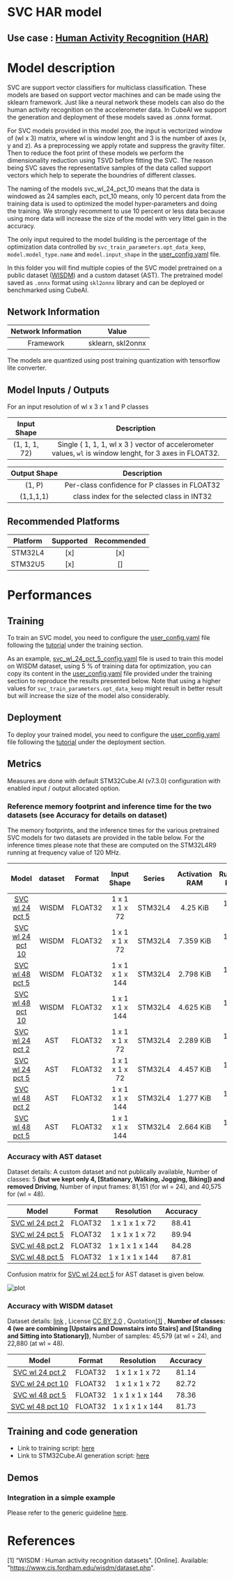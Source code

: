 # SVC HAR model

## **Use case** : [Human Activity Recognition (HAR)](../../../human_activity_recognition/)

# Model description

SVC are support vector classifiers for multiclass classification. These models are based on support vector machines and can be made using the sklearn framework. Just like a neural network these models can also do the human activity recognition  on the accelerometer data. In CubeAI we support the generation and deployment of these models saved as .onnx format.

For SVC models provided in this model zoo, the input is vectorized window of (wl x 3) matrix, where wl is window lenght and 3 is the number of axes (x, y and z). As a preprocessing we apply rotate and suppress the gravity filter. Then to reduce the foot print of these models we perform the dimensionality reduction using TSVD before fitting the SVC. The reason being SVC saves the representative samples of the data called support vectors which help to seperate the boundries of different classes.

The naming of the models svc_wl_24_pct_10 means that the data is windowed as 24 samples each, pct_10 means, only 10 percent data from the training data is used to optimized the model hyper-parameters and doing the training. We strongly recomment to use 10 percent or less data because using more data will increase the size of the model with very littel gain in the accuracy.

The only input required to the model building is the percentage of the optimization data controlled by `svc_train_parameters.opt_data_keep`, `model.model_type.name` and `model.input_shape` in the [user_config.yaml](../../scripts/training/user_config.yaml) file.

In this folder you will find multiple copies of the SVC model pretrained on a public dataset ([WISDM](https://www.cis.fordham.edu/wisdm/dataset.php)) and a custom dataset (AST). The pretrained model saved as `.onnx` format using `skl2onnx` library and can be deployed or benchmarked using CubeAI.

## Network Information


| Network Information     |  Value          |
|:-----------------------:|:---------------:|
|  Framework              | sklearn, skl2onnx  |

The models are quantized using post training quantization with tensorflow lite converter.


## Model Inputs / Outputs


For an input resolution of wl x 3 x 1 and P classes

| Input Shape | Description |
| :----:| :-----------: |
| (1, 1, 1, 72) | Single ( 1, 1, 1, wl x 3 ) vector of accelerometer values, `wl` is window lenght, for 3 axes in FLOAT32.|

| Output Shape | Description |
| :----:| :-----------: |
| (1, P) | Per-class confidence for P classes in FLOAT32|
| (1,1,1,1) | class index for the selected class in INT32|


## Recommended Platforms


| Platform | Supported | Recommended |
|:----------:|:-----------:|:-----------:|
| STM32L4  |    [x]    |    [x]    |
| STM32U5  |    [x]    |    []     |


# Performances
## Training


To train an SVC model, you need to configure the [user_config.yaml](../../scripts/training/user_config.yaml) file following the [tutorial](../../scripts/training/README.md) under the training section.

As an example, [svc_wl_24_pct_5_config.yaml](./ST_pretrainedmodel_public_dataset/WISDM/svc_wl_24_pct_5/svc_wl_24_pct_5_config.yaml) file is used to train this model on WISDM dataset, using 5 % of training data for optimization, you can copy its content in the [user_config.yaml](../../scripts/training/user_config.yaml) file provided under the training section to reproduce the results presented below. Note that using a higher values for  `svc_train_parameters.opt_data_keep` might result in better result but will increase the size of the model also considerably.

## Deployment

To deploy your trained model, you need to configure the [user_config.yaml](../../scripts/deployment/user_config.yaml) file following the [tutorial](../../scripts/deployment/README.md) under the deployment section.


## Metrics


Measures are done with default STM32Cube.AI (v7.3.0) configuration with enabled input / output allocated option.


### Reference memory footprint and inference time for the two datasets (see Accuracy for details on dataset)

The memory footprints, and the inference times for the various pretrained SVC models for two datasets are provided in the table below. For the inference times please note that these are computed on the STM32L4R9 running at frequency value of 120 MHz.

| Model                                                                                                | dataset |  Format | Input Shape     | Series  | Activation RAM | Runtime RAM | Weights Flash | Code Flash | Total RAM   | Total Flash |Inference Time (ms) |
|:----------------------------------------------------------------------------------------------------:|:-------:|:-------:|:---------------:|:-------:|:--------------:|:-----------:|:-------------:|:----------:|:-----------:|:-----------:|:------------------:| 
| [SVC wl 24 pct 5](./ST_pretrainedmodel_public_dataset/WISDM/svc_wl_24_pct_5/svc_wl_24_pct_5.onnx)    | WISDM   | FLOAT32 | 1 x 1 x 1 x 72  | STM32L4 | 4.25 KiB      | 1.086 KiB   | 97.16 KiB    | 17.12 KiB |  6.13 KiB  | 114.29 KiB | 4.197              |
| [SVC wl 24 pct 10](./ST_pretrainedmodel_public_dataset/WISDM/svc_wl_24_pct_10/svc_wl_24_pct_10.onnx) | WISDM   | FLOAT32 | 1 x 1 x 1 x 72  | STM32L4 | 7.359 KiB      | 1.886 KiB   | 168.683 KiB   | 17.12 KiB |  9.245 KiB  | 185.803 KiB | 7.348              |
| [SVC wl 48 pct 5](./ST_pretrainedmodel_public_dataset/WISDM/svc_wl_48_pct_5/svc_wl_48_pct_5.onnx)    | WISDM   | FLOAT32 | 1 x 1 x 1 x 144 | STM32L4 | 2.798 KiB      | 1.742 KiB   | 69.371 KiB    | 16.511 KiB |  4.539 KiB  | 85.882 KiB  | 3.045              |
| [SVC wl 48 pct 10](./ST_pretrainedmodel_public_dataset/WISDM/svc_wl_48_pct_10/svc_wl_48_pct_10.onnx) | WISDM   | FLOAT32 | 1 x 1 x 1 x 144 | STM32L4 | 4.625 KiB      | 1.742 KiB   | 111.418 KiB   | 16.523 KiB |  6.361 KiB  | 127.9413 KiB| 4.686              |
| [SVC wl 24 pct 2](./ST_pretrainedmodel_custom_dataset/AST/svc_wl_24_pct_2/svc_wl_24_pct_2.onnx)      | AST     | FLOAT32 | 1 x 1 x 1 x 72  | STM32L4 | 2.289 KiB      | 1.742 KiB   | 60.828 KiB    | 16.511 KiB | 4.031 KiB   | 77.339 KiB  | 2.411              |
| [SVC wl 24 pct 5](./ST_pretrainedmodel_custom_dataset/AST/svc_wl_24_pct_5/svc_wl_24_pct_5.onnx)      | AST     | FLOAT32 | 1 x 1 x 1 x 72  | STM32L4 | 4.457 KiB      | 1.742 KiB   | 119.367 KiB   | 16.515 KiB | 6.199 KiB   | 135.882 KiB | 4.837              |
| [SVC wl 48 pct 2](./ST_pretrainedmodel_custom_dataset/AST/svc_wl_48_pct_2/svc_wl_48_pct_2.onnx)      | AST     | FLOAT32 | 1 x 1 x 1 x 144 | STM32L4 | 1.277 KiB      | 1.742 KiB   | 40.261 KiB    | 16.507 KiB | 3.019 KiB   | 56.768 KiB  | 1.502              |
| [SVC wl 48 pct 5](./ST_pretrainedmodel_custom_dataset/AST/svc_wl_48_pct_5/svc_wl_48_pct_5.onnx)      | AST     | FLOAT32 | 1 x 1 x 1 x 144 | STM32L4 | 2.664 KiB      | 1.742 KiB   | 77.703 KiB    | 16.511 KiB | 4.406 KiB   | 94.214 KiB  | 2.983              |



### Accuracy with AST dataset


Dataset details: A custom dataset and not publically available, Number of classes: 5 **(but we kept only 4, [Stationary, Walking, Jogging, Biking]) and removed Driving**, Number of input frames:  81,151 (for wl = 24), and 40,575 for (wl = 48).


| Model                                                                                         |  Format  | Resolution       |   Accuracy    |
|:---------------------------------------------------------------------------------------------:|:--------:|:----------------:|:-------------:|
| [SVC wl 24 pct 2](ST_pretrainedmodel_custom_dataset/AST/svc_wl_24_pct_2/svc_wl_24_pct_2.onnx) | FLOAT32  | 1 x 1 x 1 x 72   | 88.41         |
| [SVC wl 24 pct 5](ST_pretrainedmodel_custom_dataset/AST/svc_wl_24_pct_5/svc_wl_24_pct_5.onnx) | FLOAT32  | 1 x 1 x 1 x 72   | 89.94         |
| [SVC wl 48 pct 2](ST_pretrainedmodel_custom_dataset/AST/svc_wl_48_pct_2/svc_wl_48_pct_2.onnx) | FLOAT32  | 1 x 1 x 1 x 144  | 84.28         |
| [SVC wl 48 pct 5](ST_pretrainedmodel_custom_dataset/AST/svc_wl_48_pct_5/svc_wl_48_pct_5.onnx) | FLOAT32  | 1 x 1 x 1 x 144  | 87.81         |


Confusion matrix for [SVC wl 24 pct 5](ST_pretrainedmodel_custom_dataset/AST/svc_wl_24_pct_5/svc_wl_24_pct_5.onnx) for AST dataset is given below.

![plot](../../scripts/training/doc/img/AST/svc_wl_24_pct_5_confusion_matrix.png)

### Accuracy with WISDM dataset


Dataset details: [link](([WISDM]("https://www.cis.fordham.edu/wisdm/dataset.php"))) , License [CC BY 2.0](https://creativecommons.org/licenses/by/2.0/) , Quotation[[1]](#1) , **Number of classes: 4 (we are combining [Upstairs and Downstairs into Stairs] and [Standing and Sitting into Stationary])**, Number of samples: 45,579 (at wl = 24), and 22,880 (at wl = 48).

| Model                                                                                                |  Format  | Resolution       |   Accuracy    |
|:----------------------------------------------------------------------------------------------------:|:--------:|:----------------:|:-------------:|
| [SVC wl 24 pct 2](./ST_pretrainedmodel_public_dataset/WISDM/svc_wl_24_pct_5/svc_wl_24_pct_5.onnx)    | FLOAT32  | 1 x 1 x 1 x 72   | 81.14         |
| [SVC wl 24 pct 10](./ST_pretrainedmodel_public_dataset/WISDM/svc_wl_24_pct_10/svc_wl_24_pct_10.onnx) | FLOAT32  | 1 x 1 x 1 x 72   | 82.72         |
| [SVC wl 48 pct 5](./ST_pretrainedmodel_public_dataset/WISDM/svc_wl_48_pct_5/svc_wl_48_pct_5.onnx)    | FLOAT32  | 1 x 1 x 1 x 144  | 78.36         |
| [SVC wl 48 pct 10](./ST_pretrainedmodel_public_dataset/WISDM/svc_wl_48_pct_10/svc_wl_48_pct_10.onnx) | FLOAT32  | 1 x 1 x 1 x 144  | 81.73         |


## Training and code generation


- Link to training script: [here](../../scripts/training/README.md)
- Link to STM32Cube.AI generation script: [here](../../scripts/deployment/README.md)


## Demos
### Integration in a simple example

Please refer to the generic guideline [here](../../scripts/deployment/README.md).



# References

<a id="1">[1]</a>
“WISDM : Human activity recognition datasets". [Online]. Available: "https://www.cis.fordham.edu/wisdm/dataset.php".